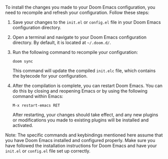 To install the changes you made to your Doom Emacs configuration, you need to recompile and refresh your configuration. Follow these steps:

1. Save your changes to the `init.el` or `config.el` file in your Doom Emacs configuration directory.

2. Open a terminal and navigate to your Doom Emacs configuration directory. By default, it is located at `~/.doom.d/`.

3. Run the following command to recompile your configuration:

   ```shell
   doom sync
   ```

   This command will update the compiled `init.elc` file, which contains the bytecode for your configuration.

4. After the compilation is complete, you can restart Doom Emacs. You can do this by closing and reopening Emacs or by using the following command within Emacs:

   ```
   M-x restart-emacs RET
   ```

   After restarting, your changes should take effect, and any new plugins or modifications you made to existing plugins will be installed and activated.

Note: The specific commands and keybindings mentioned here assume that you have Doom Emacs installed and configured properly. Make sure you have followed the installation instructions for Doom Emacs and have your `init.el` or `config.el` file set up correctly.